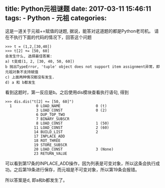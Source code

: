 title: Python元祖谜题
date: 2017-03-11 15:46:11
tags:
    - Python
    - 元祖
categories:
---
这是一道关于元祖+=赋值的谜题, 据说，能答对这道题的都是Python老司机。 请在不执行下面的代码的情况下，回答这个问题

```
>>> t = (1,2,[30,40])
>>> t[2] += [50, 60]
会发生什么, 选择最佳答案:
a) t变成(1, 2, [30, 40, 50, 60])
b 抛出TypeError, 'tuple' object does not support item assignment异常，即元祖对象不支持赋值
c) 上面两种情况都没有发生.
d) a 和 b都发生
```

看到这题时，第一反应是b。之后使用dis模块查看执行语句, 得到

```
>>> dis.dis("t[2] += [50, 60]")
  1           0 LOAD_NAME                0 (t)
              3 LOAD_CONST               0 (2)
              6 DUP_TOP_TWO
              7 BINARY_SUBSCR
              8 LOAD_CONST               1 (50)
             11 LOAD_CONST               2 (60)
             14 BUILD_LIST               2
             17 INPLACE_ADD
             18 ROT_THREE
             19 STORE_SUBSCR
             20 LOAD_CONST               3 (None)
             23 RETURN_VALUE
```
可以看到第17条的INPLACE_ADD操作，因为列表是可变对象，所以这条会执行成功。之后第19条进行保存，而元祖是不可变对象，所以第19条会报错。

所以答案是d, 即a和b都发生了。
